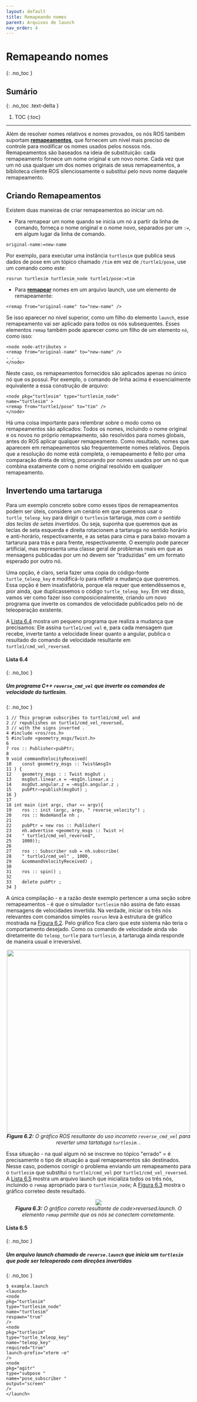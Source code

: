 ```yaml
---
layout: default
title: Remapeando nomes
parent: Arquivos de launch
nav_order: 4
---
```


# Remapeando nomes
{: .no_toc }

## Sumário
{: .no_toc .text-delta }

1. TOC
{:toc}
---

Além de resolver nomes relativos e nomes provados, os nós ROS também  suportam [**remapeamentos**](http://wiki.ros.org/Remapping%20Arguments), que fornecem um nível mais preciso de controle para modificar os nomes usados pelos nossos nós. Remapeamentos são baseados na ideia de substituição: cada remapeamento fornece um nome original e um novo nome. Cada vez que um nó usa qualquer um dos nomes originais de seus remapeamentos, a biblioteca cliente ROS silenciosamente o substitui pelo novo nome daquele remapeamento.

##  Criando Remapeamentos

Existem duas maneiras de criar remapeamentos ao iniciar um nó.

* Para remapear um nome quando se inicia um nó a partir da linha de comando, forneça o nome original e o nome novo, separados por um `:=`, em algum lugar da linha de comando.

```
original-name:=new-name
```

Por exemplo, para executar uma instância `turtlesim` que publica seus dados de pose em um tópico chamado `/tim` em vez de `/turtle1/pose`, use um comando como este:

```
rosrun turtlesim turtlesim_node turtle1/pose:=tim
```

* Para [**remapear**](http://wiki.ros.org/roslaunch/XML/remap) nomes em um arquivo launch, use um elemento de remapeamente:

```
<remap from="original-name" to="new-name" />
```

Se isso aparecer no nível superior, como um filho do elemento `launch`, esse remapeamento vai ser aplicado para todos os nós subsequentes. Esses elementos `remap` também pode aparecer como um filho de um elemento `nó`, como isso:

```
<node node-attributes >
<remap from="original-name" to="new-name" />
. . .
</node>
```

Neste caso, os remapeamentos fornecidos são aplicados apenas no único nó que os possui. Por exemplo, o comando de linha acima é essencialmente equivalente a essa construção de arquivo: 

```
<node pkg="turtlesim" type="turtlesim_node"
name="turtlesim" >
<remap from="turtle1/pose" to="tim" />
</node>
```

Há uma coisa importante para relembrar sobre o modo como os remapeamentos são aplicados: Todos os nomes, incluindo o nome original e os novos no próprio remapeamento, são resolvidos para nomes globais, antes do ROS aplicar qualquer remapeamento. Como resultado, nomes que aparecem em remapeamentos são frequentemente nomes relativos. Depois que a resolução do nome está completa, o remapeamento é feito por uma comparação direta de string, procurando por nomes usados por um nó que combina exatamente com o nome original resolvido em qualquer remapeamento.

## Invertendo uma tartaruga

Para um exemplo concreto sobre como esses tipos de remapeamentos podem ser úteis, considere um cenário em que queremos usar o `turtle_teleop_key` para dirigir o `turtlesim` tartaruga, *mas com o sentido das teclas de setas invertidos*. Ou seja, suponha que queremos que as teclas de seta esquerda e direita rotacionem a tartaruga no sentido horário e anti-horário, respectivamente, e as setas para cima e para baixo movam a tartarura para trás e para frente, respectivamente. O exemplo pode parecer artificial, mas representa uma classe geral de problemas reais em que as mensagens publicadas por um nó devem ser "traduzidas" em um formato esperado por outro nó.

Uma opção, é claro, seria fazer uma copia do código-fonte `turtle_teleop_key` e modificá-lo para refletir a mudança que queremos. Essa opção é bem insatisfatória, porque ela requer que entendêssemos e, pior ainda, que duplicassemos o código `turtle_teleop_key`. Em vez disso, vamos ver como fazer isso composicionalmente, criando um novo programa que inverte os comandos de velocidade publicados pelo nó de teleoperação existente.

A [Lista 6.4](#lista-64) mostra um pequeno programa que realiza a mudança que precisamos: Ele assina `turtle1/cmd_vel` e, para cada mensagem que recebe, inverte tanto a velocidade linear quanto a angular, publica o resultado do comando de velocidade resultante em `turtle1/cmd_vel_reversed`.


#### **Lista 6.4**
{: .no_toc }
##### Um programa C++ `reverse_cmd_vel` que inverte os comandos de velocidade do turtlesim.
{: .no_toc }
```
1 // This program subscribes to turtle1/cmd_vel and
2 // republishes on turtle1/cmd_vel_reversed,
3 // with the signs inverted .
4 #include <ros/ros.h>
5 #include <geometry_msgs/Twist.h>
6
7 ros :: Publisher∗pubPtr;
8
9 void commandVelocityReceived(
10    const geometry_msgs :: Twist&msgIn
11 ) {
12    geometry_msgs : : Twist msgOut ;
13    msgOut.linear.x = −msgIn.linear.x ;
14    msgOut.angular.z = −msgIn.angular.z ;
15    pubPtr−>publish(msgOut) ;
16 }
17
18 int main (int argc, char ∗∗ argv){
19    ros :: init (argc, argv, " reverse_velocity") ;
20    ros :: NodeHandle nh ;
21
22    pubPtr = new ros :: Publisher(
23    nh.advertise <geometry_msgs :: Twist >(
24    " turtle1/cmd_vel_reversed",
25    1000));
26
27    ros :: Subscriber sub = nh.subscribe(
28    " turtle1/cmd_vel" , 1000,
29    &commandVelocityReceived) ;
30
31    ros :: spin() ;
32
33    delete pubPtr ;
34 }
```

A única compilação - e a razão deste exemplo pertencer a uma seção sobre remapeamentos - é que o simulador `turtlesim` não assina de fato essas mensagens de velocidades invertida. Na verdade, iniciar os três nós relevantes com comandos simples `rosrun` leva à estrutura de gráfico mostrada na [Figura 6.2](#6.2). Pelo gráfico fica claro que este sistema não teria o comportamento desejado. Como os comando de velocidade ainda vão diretamente do `teleop_turtle` para `turtlesim`, a tartaruga ainda responde de maneira usual e irreversível.

<p align="center">
  <img src="https://user-images.githubusercontent.com/50504364/124163341-e7357080-da75-11eb-882b-aa17589015d0.png" width="500"/><br>
  <i><b><a name="6.2"> Figura 6.2:</a></b> O gráfico ROS resultante do uso incorreto <code>reverse_cmd_vel</code> para reverter uma tartatuga <code>turtlesim</code>.
.</i>
</p>

Essa situação - na qual algum nó se inscreve no tópico "errado" = é precisamente o tipo de situação a qual remapeamentos são destinados. Nesse caso, podemos corrigir o problema enviando um remapeamento  para o `turtlesim` que substitui o `turtle1/cmd_vel` por `turtle1/cmd_vel_reversed`. A [Lista 6.5](#6.5) mostra um arquivo launch que inicializa todos os três nós, incluindo o `remap` apropriado para o `turtlesim_node`; A [Figura 6.3](#6.3) mostra o gráfico correteo deste resultado.

<p align="center">
  <img src="https://user-images.githubusercontent.com/78389645/125677028-45c99930-eb96-4f2f-a267-83db7e6e01e6.png"/><br>
  <i><b><a name="6.3"> Figura 6.3:</a></b> O gráfico correto resultante de code>reversed.launch</code>. O elemento <code>remap</code> permite que os nós se conectem corretamente.</i>
</p>

#### **Lista 6.5**
{: .no_toc }
##### Um arquivo launch chamado de `reverse.launch` que inicia um `turtlesim` que pode ser teleoperado com direções invertidas
{: .no_toc }
```console
$ example.launch
<launch>
<node
pkg="turtlesim"
type="turtlesim_node"
name="turtlesim"
respawn="true"
/>
<node
pkg="turtlesim"
type="turtle_teleop_key"
name="teleop_key"
required="true"
launch−prefix="xterm −e"
/>
<node
pkg="agitr"
type="subpose "
name="pose_subscriber "
output="screen"
/>
</launch>
```
